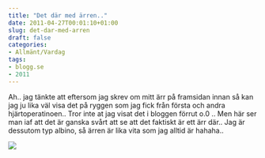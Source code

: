 ```yaml
---
title: "Det där med ärren.."
date: 2011-04-27T00:01:10+01:00
slug: det-dar-med-arren
draft: false
categories:
- Allmänt/Vardag
tags:
- blogg.se
- 2011
---
```

Ah.. jag tänkte att eftersom jag skrev om mitt ärr på framsidan innan så kan jag ju lika väl visa det på ryggen som jag fick från första och andra hjärtoperatinoen.. Tror inte at jag visat det i bloggen förrut o.0 .. Men här ser man iaf att det är ganska svårt att se att det faktiskt är ett ärr där.. Jag är dessutom typ albino, så ärren är lika vita som jag alltid är hahaha..  
  
![](/assets/images/blogg.se/wp_000124_145147329.jpg)